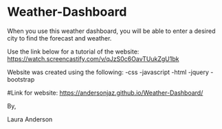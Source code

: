 # Weather-Dashboard

When you use this weather dashboard, you will be able to enter a desired city to find the forecast and weather. 

Use the link below for a tutorial of the website: 
https://watch.screencastify.com/v/qJzS0c6OavTUukZgU1bk

Website was created using the following:
-css
-javascript
-html
-jquery
-bootstrap

#Link for website: 
https://andersonjaz.github.io/Weather-Dashboard/

By,

Laura Anderson
